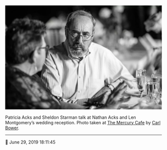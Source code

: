 ![Patricia Acks and Sheldon Starman talk](assets/d4f8f93f1782c46717539e9053384ec6.webp)

Patricia Acks and Sheldon Starman talk at Nathan Acks and Len Montgomery’s wedding reception. Photo taken at [The Mercury Cafe](http://mercurycafe.com/) by [Carl Bower](http://carlbowerphotos.com/).

- - - -

📅 June 29, 2019 18:11:45
